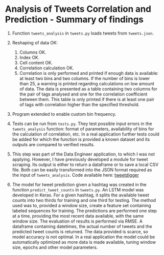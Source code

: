 # Analysis of Tweets Correlation and Prediction - Summary of findings

1. Function `tweets_analysis` in `tweets.py` loads tweets from `tweets.json`.

1. Reshaping of data OK:
	1. Columns OK.
	1. Index OK.
	1. Cell content OK.
	1. Correlation calculation OK.
	1. Correlation is only performed and printed if enough data is available: at least two bins and two columns. If the number of bins is lower than 25, a warning is printed regarding calculations on low amount of data. The data is presented as a table containing two columns for the pair of tags analysed and one for the correlation coefficient between them. This table is only printed if there is at least one pair of tags with correlation higher than the specified threshold.

1. Program extended to enable custom bin frequency.

1. Tests can be run from `tests.py`. They test possible input errors in the `tweets_analysis` function: format of parameters, availability of bins for the calculation of correlation, etc. In a real application further tests could be added for which the function is provided a known dataset and its outputs are compared to verified results.

1. This step was part of the Data Engineer application, to which I was not applying. However, I have previously developed a module for tweet scraping. Its output is either to return a dataframe or to save a local CSV file. Both can be easily transformed into the JSON format required as the input of `tweets_analysis`. Code available here: [tweetdigger](https://github.com/luizzan/tweetdigger)

1. The model for tweet prediction given a hashtag was created in the function `predict_tweet_counts` in `tweets.py`. An LSTM model was developed in Keras. For a given hashtag, it splits the available tweet counts into two thirds for training and one third for testing. The method used was to, provided a window size, create a feature set containing labeled sequences for training. The predictions are performed one step at a time, providing the most recent data available, with the same window size. The evaluation of results is performed via RMSE. A dataframe containing datetimes, the actual number of tweets and the predicted tweet counts is returned. The data provided is scarce, so model accuracy is not optimal. In a real application the model could be automatically optimized as more data is made available, tuning window size, epochs and other model parameters.
